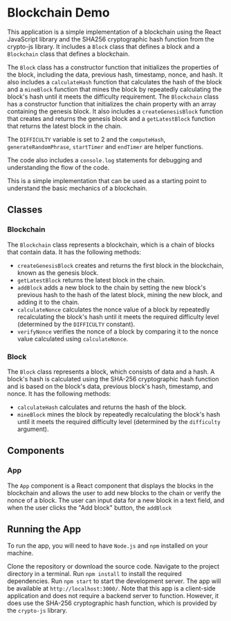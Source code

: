 # Blockchain Demo

This application is a simple implementation of a blockchain using the React JavaScript library and the SHA256 cryptographic hash function from the crypto-js library. It includes a `Block` class that defines a block and a `Blockchain` class that defines a blockchain. 

The `Block` class has a constructor function that initializes the properties of the block, including the data, previous hash, timestamp, nonce, and hash. It also includes a `calculateHash` function that calculates the hash of the block and a `mineBlock` function that mines the block by repeatedly calculating the block's hash until it meets the difficulty requirement. The `Blockchain` class has a constructor function that initializes the chain property with an array containing the genesis block. It also includes a `createGenesisBlock` function that creates and returns the genesis block and a `getLatestBlock` function that returns the latest block in the chain.

The `DIFFICULTY` variable is set to 2 and the `computeHash`, `generateRandomPhrase`, `startTimer` and `endTimer` are helper functions.

The code also includes a `console.log` statements for debugging and understanding the flow of the code.

This is a simple implementation that can be used as a starting point to understand the basic mechanics of a blockchain.

## Classes

### Blockchain

The `Blockchain` class represents a blockchain, which is a chain of blocks that contain data. It has the following methods:

- `createGenesisBlock` creates and returns the first block in the blockchain, known as the genesis block.
- `getLatestBlock` returns the latest block in the chain.
- `addBlock` adds a new block to the chain by setting the new block's previous hash to the hash of the latest block, mining the new block, and adding it to the chain.
- `calculateNonce` calculates the nonce value of a block by repeatedly recalculating the block's hash until it meets the required difficulty level (determined by the `DIFFICULTY` constant).
- `verifyNonce` verifies the nonce of a block by comparing it to the nonce value calculated using `calculateNonce`.

### Block

The `Block` class represents a block, which consists of data and a hash. A block's hash is calculated using the SHA-256 cryptographic hash function and is based on the block's data, previous block's hash, timestamp, and nonce. It has the following methods:

- `calculateHash` calculates and returns the hash of the block.
- `mineBlock` mines the block by repeatedly recalculating the block's hash until it meets the required difficulty level (determined by the `difficulty` argument).

## Components

### App

The `App` component is a React component that displays the blocks in the blockchain and allows the user to add new blocks to the chain or verify the nonce of a block. The user can input data for a new block in a text field, and when the user clicks the "Add block" button, the `addBlock`

## Running the App

To run the app, you will need to have `Node.js` and `npm` installed on your machine.

Clone the repository or download the source code.
Navigate to the project directory in a terminal.
Run `npm install` to install the required dependencies.
Run `npm start` to start the development server.
The app will be available at `http://localhost:3000/`.
Note that this app is a client-side application and does not require a backend server to function. However, it does use the SHA-256 cryptographic hash function, which is provided by the `crypto-js` library.